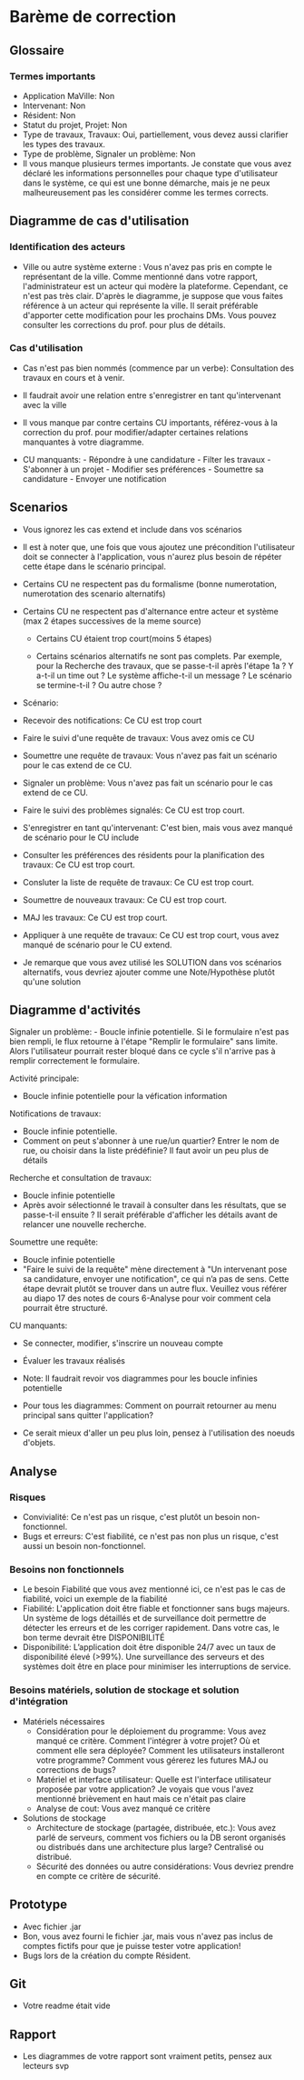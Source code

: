 # Barème de correction

## Glossaire 


### Termes importants 

- Application MaVille: Non
- Intervenant: Non
- Résident: Non
- Statut du projet, Projet: Non
- Type de travaux, Travaux: Oui, partiellement, vous devez aussi clarifier les types des travaux.
- Type de problème, Signaler un problème: Non
 - Il vous manque plusieurs termes importants. Je constate que vous avez déclaré les informations personnelles pour chaque type d'utilisateur dans le système, ce qui est une bonne démarche, mais je ne peux malheureusement pas les considérer comme les termes corrects.

## Diagramme de cas d'utilisation 

### Identification des acteurs 

- Ville ou autre système externe : Vous n'avez pas pris en compte le représentant de la ville. Comme mentionné dans votre rapport, l'administrateur est un acteur qui modère la plateforme. Cependant, ce n'est pas très clair. D'après le diagramme, je suppose que vous faites référence à un acteur qui représente la ville. Il serait préférable d'apporter cette modification pour les prochains DMs. Vous pouvez consulter les corrections du prof. pour plus de détails.

### Cas d'utilisation 

  - Cas n'est pas bien nommés (commence par un verbe): Consultation des travaux en cours et à venir.
   - Il faudrait avoir une relation entre s'enregistrer en tant qu'intervenant avec la ville

   - Il vous manque par contre certains CU importants, référez-vous à la correction du prof. pour modifier/adapter certaines relations manquantes à votre diagramme.

   - CU manquants: 
    - Répondre à une candidature
    - Filter les travaux
    - S'abonner à un projet
    - Modifier ses préférences
    - Soumettre sa candidature
    - Envoyer une notification

## Scenarios 

  - Vous ignorez les cas extend et include dans vos scénarios

  - Il est à noter que, une fois que vous ajoutez une précondition l'utilisateur doit se connecter à l'application, vous n'aurez plus besoin de répéter cette étape dans le scénario principal.

- Certains CU ne respectent pas du formalisme (bonne numerotation, numerotation des scenario alternatifs) 
- Certains CU ne respectent pas d'alternance entre acteur et système (max 2 étapes successives de la meme source)
  - Certains CU étaient trop court(moins 5 étapes)

  - Certains scénarios alternatifs ne sont pas complets. Par exemple, pour la Recherche des travaux, que se passe-t-il après l'étape 1a ? Y a-t-il un time out ? Le système affiche-t-il un message ? Le scénario se termine-t-il ? Ou autre chose ?
  
- Scénario:
 - Recevoir des notifications: Ce CU est trop court
 - Faire le suivi d'une requête de travaux: Vous avez omis ce CU
 - Soumettre une requête de travaux: Vous n'avez pas fait un scénario pour le cas extend de ce CU.
 - Signaler un problème: Vous n'avez pas fait un scénario pour le cas extend de ce CU.
 - Faire le suivi des problèmes signalés: Ce CU est trop court.
 - S'enregistrer en tant qu'intervenant:  C'est bien, mais vous avez manqué de scénario pour le CU include
 - Consulter les préférences des résidents pour la planification des travaux: Ce CU est trop court.
 - Consluter la liste de requête de travaux:  Ce CU est trop court.
 - Soumettre de nouveaux travaux: Ce CU est trop court.
 - MAJ les travaux: Ce CU est trop court.
 - Appliquer à une requête de travaux: Ce CU est trop court, vous avez manqué de scénario pour le CU extend.

 - Je remarque que vous avez utilisé les SOLUTION dans vos scénarios alternatifs, vous devriez ajouter comme une Note/Hypothèse plutôt qu'une solution

## Diagramme d'activités 
  Signaler un problème:
    - Boucle infinie potentielle. Si le formulaire n'est pas bien rempli, le flux retourne à l'étape "Remplir le formulaire" sans limite. Alors l'utilisateur pourrait rester bloqué dans ce cycle s'il n'arrive pas à remplir correctement le formulaire.

  Activité principale:
   - Boucle infinie potentielle pour la véfication information 

  Notifications de travaux: 
   - Boucle infinie potentielle.
   - Comment on peut s'abonner à une rue/un quartier? Entrer le nom de rue, ou choisir dans la liste prédéfinie? Il faut avoir un peu plus de détails

  Recherche et consultation de travaux:
   - Boucle infinie potentielle
   - Après avoir sélectionné le travail à consulter dans les résultats, que se passe-t-il ensuite ? Il serait préférable d'afficher les détails avant de relancer une nouvelle recherche.

  Soumettre une requête:
   - Boucle infinie potentielle
   - "Faire le suivi de la requête" mène directement à "Un intervenant pose sa candidature, envoyer une notification", ce qui n’a pas de sens. Cette étape devrait plutôt se trouver dans un autre flux. Veuillez vous référer au diapo 17 des notes de cours 6-Analyse pour voir comment cela pourrait être structuré.

  CU manquants:
   - Se connecter, modifier, s'inscrire un nouveau compte
   - Évaluer les travaux réalisés

  - Note: Il faudrait revoir vos diagrammes pour les boucle infinies potentielle
  
  - Pour tous les diagrammes: Comment on pourrait retourner au menu principal sans quitter l'application?
   - Ce serait mieux d'aller un peu plus loin, pensez à l'utilisation des noeuds d'objets.
 
## Analyse 

### Risques 

  - Convivialité: Ce n'est pas un risque, c'est plutôt un besoin non-fonctionnel.
  - Bugs et erreurs: C'est fiabilité, ce n'est pas non plus un risque, c'est aussi un besoin non-fonctionnel.

### Besoins non fonctionnels 

  - Le besoin Fiabilité que vous avez mentionné ici, ce n'est pas le cas de fiabilité, voici un exemple de la fiabilité
   - Fiabilité: L'application doit être fiable et fonctionner sans bugs majeurs. Un système de logs détaillés et de surveillance doit permettre de détecter les erreurs et de les corriger rapidement.
   Dans votre cas, le bon terme devrait être DISPONIBILITÉ
   - Disponibilité: L’application doit être disponible 24/7 avec un taux de disponibilité élevé (>99%). Une surveillance des serveurs et des systèmes doit être en place pour minimiser les interruptions de service.

### Besoins matériels, solution de stockage et solution d'intégration 

- Matériels nécessaires 
  - Considération pour le déploiement du programme: Vous avez manqué ce critère. Comment l'intégrer à votre projet? Où et comment elle sera déployée? Comment les utilisateurs installeront votre programme? Comment vous gérerez les futures MAJ ou corrections de bugs?
  - Matériel et interface utilisateur: Quelle est l'interface utilisateur proposée par votre application? Je voyais que vous l'avez mentionné brièvement en haut mais ce n'était pas claire
  - Analyse de cout: Vous avez manqué ce critère
- Solutions de stockage 
  - Architecture de stockage (partagée, distribuée, etc.): Vous avez parlé de serveurs, comment vos fichiers ou la DB seront organisés ou distribués dans une architecture plus large? Centralisé ou distribué.
  - Sécurité des données ou autre considérations: Vous devriez prendre en compte ce critère de sécurité.

## Prototype   
 - Avec fichier .jar
  - Bon, vous avez fourni le fichier .jar, mais vous n'avez pas inclus de comptes fictifs pour que je puisse tester votre application!
 - Bugs lors de la création du compte Résident. 
  

## Git 
- Votre readme était vide

## Rapport 
 - Les diagrammes de votre rapport sont vraiment petits, pensez aux lecteurs svp

